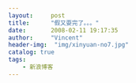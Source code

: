 ```yaml
---
layout:     post
title:      "假又耍完了。。。"
date:       2008-02-11 19:17:35
author:     "Vincent"
header-img:  "img/xinyuan-no7.jpg"
catalog: true
tags:
    - 新浪博客
---
```



 <img> <img>

<img> <img>

 



